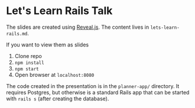 Let's Learn Rails Talk
======================

The slides are created using [Reveal.js](https://revealjs.com).
The content lives in `lets-learn-rails.md`.

If you want to view them as slides

1. Clone repo
2. `npm install`
3. `npm start`
4. Open browser at `localhost:8080`

The code created in the presentation is in the `planner-app/` directory.
It requires Postgres, but otherwise is a standard Rails app that can be started with `rails s` (after creating the database).

